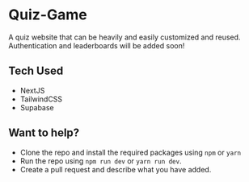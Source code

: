 # Quiz-Game
A quiz website that can be heavily and easily customized and reused. Authentication and leaderboards will be added soon!

## Tech Used
- NextJS
- TailwindCSS
- Supabase
  
## Want to help?
- Clone the repo and install the required packages using `npm` or `yarn`
- Run the repo using `npm run dev` or `yarn run dev`.
- Create a pull request and describe what you have added.
